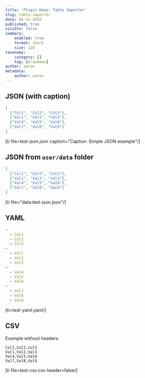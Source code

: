 ```yaml
---
title: 'Plugin Demo: Table Importer'
slug: table-importer
date: 06-11-2016
published: true
visible: false
summary:
    enabled: true
    format: short
    size: 128
taxonomy:
    category: []
    tag: [GravDemo]
author: aaron
metadata:
    author: aaron
---
```


## JSON (with caption)

```json
[
  ["Col1", "Col2", "Col3"],
  ["Val1", "Val2", "Val3"],
  ["Val4", "Val5", "Val6"],
  ["Val7", "Val8", "Val9"]
]
```

[ti file=test-json.json caption="Caption: Simple JSON example"/]

## JSON from `user/data` folder

```json
[
  ["Col1", "Col2", "Col3"],
  ["Val1", "Val2", "Val3"],
  ["Val4", "Val5", "Val6"],
  ["Val7", "Val8", "Val9"]
]
```

[ti file="data:test-json.json"/]

## YAML

```yaml
-
  - Col1
  - Col2
  - Col3
-
  - Val1
  - Val2
  - Val3
-
  - Val4
  - Val5
  - Val6
-
  - Val7
  - Val8
  - Val9
```

[ti=test-yaml.yaml/]

## CSV

Example without headers.

```csv
Col1,Col2,Col3
Val1,Val2,Val3
Val4,Val5,Val6
Val7,Val8,Val9
```

[ti file=test-csv.csv header=false/]
